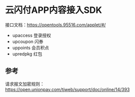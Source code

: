 # 云闪付APP内容接入SDK

接口文档：https://opentools.95516.com/applet/#/  

- upaccess 登录授权
- upcoupon 闪券
- uppoints 会员积点
- upredpkg 红包

## 参考

请求报文加密规则：  https://open.unionpay.com/tjweb/support/doc/online/14/393    